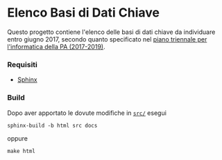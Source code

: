 # Elenco Basi di Dati Chiave

Questo progetto contiene l'elenco delle basi di dati chiave da individuare entro giugno 2017, secondo quanto specificato nel [piano triennale per l'informatica della PA (2017-2019)](https://pianotriennale-ict.readthedocs.io/it/latest/doc/04_infrastrutture-immateriali.html#id31).

### Requisiti

- [Sphinx](http://www.sphinx-doc.org/en/stable/)

### Build
Dopo aver apportato le dovute modifiche in [`src/`](./src) esegui

```
sphinx-build -b html src docs
```

oppure

```
make html
```
